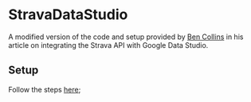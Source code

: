 # StravaDataStudio

A modified version of the code and setup provided by [Ben Collins](https://www.benlcollins.com/spreadsheets/strava-api-with-google-sheets/) in his article on integrating the Strava API with Google Data Studio.

## Setup

Follow the steps [here](https://www.benlcollins.com/spreadsheets/strava-api-with-google-sheets/);
